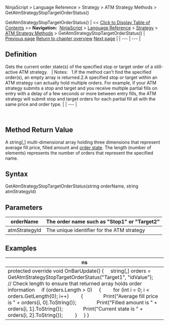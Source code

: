 ﻿
NinjaScript > Language Reference > Strategy > ATM Strategy Methods > GetAtmStrategyStopTargetOrderStatus()

GetAtmStrategyStopTargetOrderStatus()
| << [Click to Display Table of Contents](getatmstrategystoptargetorders.md) >> **Navigation:**     [NinjaScript](ninjascript.md) > [Language Reference](language_reference_wip.md) > [Strategy](strategy.md) > [ATM Strategy Methods](atm_strategy_methods.md) > GetAtmStrategyStopTargetOrderStatus() | [Previous page](getatmstrategyrealizedprofitlo.md) [Return to chapter overview](atm_strategy_methods.md) [Next page](getatmstrategyunrealizedprofit.md) |
| --- | --- |
## Definition
Gets the current order state(s) of the specified stop or target order of a still-active ATM strategy.
 
| Notes:   1.If the method can't find the specified order(s), an empty array is returned.2.A specified stop or target within an ATM strategy can actually hold multiple orders. For example, if your ATM strategy submits a stop and target and you receive multiple partial fills on entry with a delay of a few seconds or more between entry fills, the ATM strategy will submit stop and target orders for each partial fill all with the same price and order type. |
| --- |

 
## Method Return Value
A string[,] multi-dimensional array holding three dimensions that represent average fill price, filled amount and [order state](order_state_definitions.md). The length (number of elements) represents the number of orders that represent the specified name.
## 
## Syntax
GetAtmStrategyStopTargetOrderStatus(string orderName, string atmStrategyId)
 
## 
## Parameters
| orderName | The order name such as "Stop1" or "Target2" |
| --- | --- |
| atmStrategyId | The unique identifier for the ATM strategy |

## 
## Examples
| ns |
| --- |
| protected override void OnBarUpdate() {      string[,] orders = GetAtmStrategyStopTargetOrderStatus("Target1", "idValue");        // Check length to ensure that returned array holds order information      if (orders.Length > 0)      {          for (int i = 0; i < orders.GetLength(0); i++)          {                Print("Average fill price is " + orders[i, 0].ToString());                Print("Filled amount is " + orders[i, 1].ToString());                Print("Current state is " + orders[i, 2].ToString());          }      } } |
